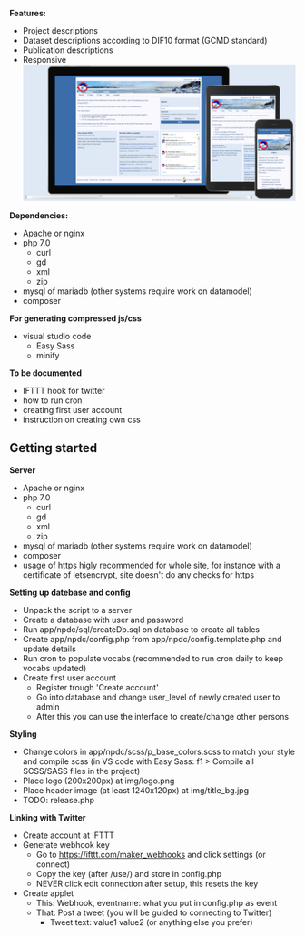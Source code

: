 **Features:**
- Project descriptions
- Dataset descriptions according to DIF10 format (GCMD standard)
- Publication descriptions
- Responsive
![Screenshot](documentation/screenshot.png)

**Dependencies:**
- Apache or nginx
- php 7.0
  - curl
  - gd
  - xml
  - zip
- mysql of mariadb (other systems require work on datamodel)
- composer

**For generating compressed js/css**
- visual studio code
  - Easy Sass
  - minify

**To be documented**
- IFTTT hook for twitter
- how to run cron
- creating first user account
- instruction on creating own css

Getting started
---------------
**Server**
- Apache or nginx
- php 7.0
  - curl
  - gd
  - xml
  - zip
- mysql of mariadb (other systems require work on datamodel)
- composer
- usage of https higly recommended for whole site, for instance with a certificate of letsencrypt, site doesn't do any checks for https

**Setting up datebase and config**
- Unpack the script to a server
- Create a database with user and password
- Run app/npdc/sql/createDb.sql on database to create all tables
- Create app/npdc/config.php from app/npdc/config.template.php and update details
- Run cron to populate vocabs (recommended to run cron daily to keep vocabs updated)
- Create first user account
  - Register trough 'Create account'
  - Go into database and change user_level of newly created user to admin
  - After this you can use the interface to create/change other persons

**Styling**
- Change colors in app/npdc/scss/p_base_colors.scss to match your style and compile scss (in VS code with Easy Sass: f1 > Compile all SCSS/SASS files in the project)
- Place logo (200x200px) at img/logo.png
- Place header image (at least 1240x120px) at img/title_bg.jpg
- TODO: release.php

**Linking with Twitter**
- Create account at IFTTT
- Generate webhook key
  - Go to https://ifttt.com/maker_webhooks and click settings (or connect)
  - Copy the key (after /use/) and store in config.php
  - NEVER click edit connection after setup, this resets the key
- Create applet
  - This: Webhook, eventname: what you put in config.php as event
  - That: Post a tweet (you will be guided to connecting to Twitter)
    - Tweet text: value1 value2 (or anything else you prefer)